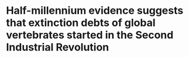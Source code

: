 # Half-millennium evidence suggests that extinction debts of global vertebrates started in the Second Industrial Revolution
